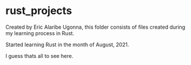 # rust_projects

Created by Eric Alaribe Ugonna, this folder consists of files created during my learning process in Rust.

Started learning Rust in the month of August, 2021.

I guess thats all to see here.
